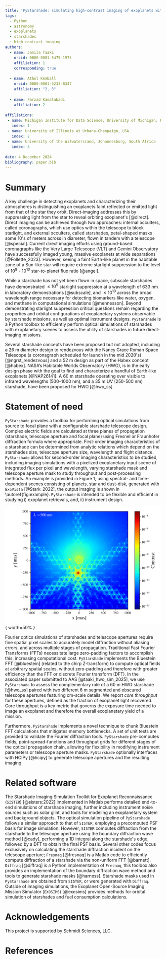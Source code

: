```yaml
---
title: 'PyStarshade: simulating high-contrast imaging of exoplanets with starshades'
tags:
  - Python
  - astronomy
  - exoplanets
  - starshades
  - high-contrast imaging
authors:
  - name: Jamila Taaki
    orcid: 0000-0001-5475-1975
    affiliation: 1
    corresponding: true

  - name: Athol Kemball
    orcid: 0000-0001-6233-8347
    affiliation: "2, 3"

  - name: Farzad Kamalabadi
    affiliation: 2

affiliations:
 - name: Michigan Institute for Data Science, University of Michigan, USA
   index: 1
 - name: University of Illinois at Urbana-Champaign, USA
   index: 2
 - name: University of the Witwatersrand, Johannesburg, South Africa
   index: 3

date: 4 December 2024
bibliography: paper.bib
---
```


# Summary

A key challenge in detecting exoplanets and characterizing their atmospheres is distinguishing an exoplanets faint reflected or emitted light from that of the star they orbit. Direct-imaging addresses this by suppressing light from the star to reveal orbiting exoplanet's [@direct]. Direct imaging can be achieved through two approaches: internal occulters, called coronagraphs, which use optics within the telescope to block starlight, and external occulters, called starshades, petal-shaped masks some 10's of meters across in diameter, flown in tandem with a telescope [@special]. Current direct imaging efforts using ground-based coronagraphs like the Very Large Telescope (VLT) and Gemini Observatory have successfully imaged young, massive exoplanets at wide separations [@Follette_2023]. However, seeing a faint Earth-like planet in the habitable zone of a Sun-like star will require extreme starlight suppression to the level of $10^{8}$ - $10^{10}$ star-to-planet flux ratio [@angel]. 

While a starshade has not yet been flown in space, subscale starshades have demonstrated $\leq 10^{9}$ starlight suppression at a wavelength of 633 nm in laboratory demonstrations [@subscale], and $\leq 10^{10}$ across the broad wavelength range necessary for detecting biomarkers like  water, oxygen, and methane in computational simulations [@mennesson]. Beyond demonstrating starlight suppression critical questions remain regarding the properties and orbital configurations of exoplanetary systems observable by starshade missions, as well as optimal instrument designs. `PyStarshade` is a Python toolbox to efficiently perform optical simulations of starshades with exoplanetary scenes to assess the utility of starshades in future direct-imaging missions.

Several starshade concepts have been proposed but not adopted, including a 26 m diameter design to rendezvous with the Nancy Grace Roman Space Telescope (a coronagraph scheduled for launch in the mid 2020's) [@ngrst_rendezvous] and a 52 m design as part of the Habex concept [@habex]. NASA’s Habitable Worlds Observatory (HWO), is in the early design phase with the goal to find and characterize a handful of Earth-like exoplanets [@NAP26141]. A 60 m starshade operating over visible to infrared wavelengths (500–1000 nm), and a 35 m UV (250-500 nm) starshade, have been proposed for HWO [@hwo_ss].

# Statement of need
`PyStarshade` provides a toolbox for performing optical simulations from source to focal plane with a configurable starshade telescope design. Complex electric fields are calculated at three planes of propagation (starshade, telescope aperture and focal plane) using Fresnel or Fraunhofer diffraction formula where appropriate. First-order imaging characteristics of a starshade can be determined from analytic relations which depend on the starshades size, telescope aperture size, wavelength and flight distance. `PyStarshade` allows for second-order imaging characteristics to be studied, including imaging simulations with a pixelized exoplanetary input scene of integrated flux per pixel and wavelength, varying starshade mask and telescope aperture mask to study throughput and post-processing methods. An example is provided in Figure 1, using spectral- and time-dependent  scenes consisting of planets, star and dust-disk, generated with `ExoVista` [@Stark_2022], the output imaging is shown in \autoref{fig:example}. `PyStarshade` is intended to be flexible and efficient in studying i) exoplanet retrievals, and, ii) instrument design.

![A starshade imaging simulation at a wavelength of 500 nm with a synthetic exoplanetary input scene (generated with ExoVista): three exoplanets are directly visible, while two more sit inside the star-shade suppression zone. The scene assumes a 60 m HWO starshade paired with a 6 m segmented telescope; the planets in the scene have planet-to-star flux ratios between $10^{-8}$ - $10^{-10}$. \label{fig:example}](exo_scene.png){ width=50% }

Fourier optics simulations of starshades and telescope apertures require fine spatial pixel scales to accurately model diffraction without aliasing errors, and across multiple stages of propagation. Traditional Fast Fourier Transforms (FFTs) necessitate large zero-padding factors to accomplish this, increasing computational cost. `PyStarshade` implements the Bluestein FFT [@bluestein] (related to the chirp Z-transform) to compute optical fields at arbitrary spatial scales, without zero-padding and therefore with greater efficiency than the FFT or discrete Fourier transform (DFT). In the associated paper submitted to AAS [@taaki_hwo_sim_2025], we use `PyStarshade` to assess the complementary role of a 60 m HWO starshade [@hwo_ss] paired with two different 6 m segmented and obscured telescope apertures featuring cm-scale details. We report $core$ $throughput$ for these apertures, defined as the fraction of exoplanet light recovered. Core throughput is a key metric that governs the exposure time needed to image an exoplanet and therefore the overall exoplanetary yield of a mission.

Furthermore, `PyStarshade` implements a novel technique to chunk Bluestein FFT calculations that mitigates memory bottlenecks. A set of unit tests are provided to validate the Fourier diffraction tools. `PyStarshade` pre-computes fields, point-spread-functions and throughput grids for different stages of the optical propagation chain, allowing for flexibility in modifying instrument parameters or telescope aperture masks. `PyStarshade` optionally interfaces with HCIPy [@hcipy] to generate telescope apertures and the resulting imaging. 

# Related software
The Starshade Imaging Simulation Toolkit for Exoplanet Reconnaissance (`SISTER`) [@sisters:2022] implemented in Matlab performs detailed end-to-end simulations of starshade imaging, further including instrument noise sources such as solar glint, and tools for modeling an exoplanetary system and background objects. The optical simulation pipeline of `PyStarshade` follows a similar approach to that of `SISTER`, employing a precomputed PSF basis for image simulation. However, `SISTER` computes diffraction from the starshade to the telescope aperture using the boundary diffraction wave method [@cady], performing a 1D integral along the starshade's edge, followed by a DFT to obtain the final PSF basis. Several other codes focus exclusively on calculating the starshade diffraction incident on the telescope aperture; `Fresnaq` [@fresnaq] is a Matlab code to efficiently compute diffraction of a starshade via the non-uniform FFT [@barnett]. `Diffraq` [@diffraq] is a Python implementation of `Fresnaq`, this toolbox also provides an implementation of the boundary diffraction wave method and tools to generate starshade masks [@harness]. Starshade masks used in `PyStarshade` are obtained from `SISTER`, or were generated with `Diffraq`. Outside of imaging simulations, the Exoplanet Open-Source Imaging Mission Simulator (`EXOSIMS`) [@exosims] provides methods for orbital simulation of starshades and fuel consumption calculations.

# Acknowledgements

This project is supported by Schmidt Sciences, LLC.

# References
